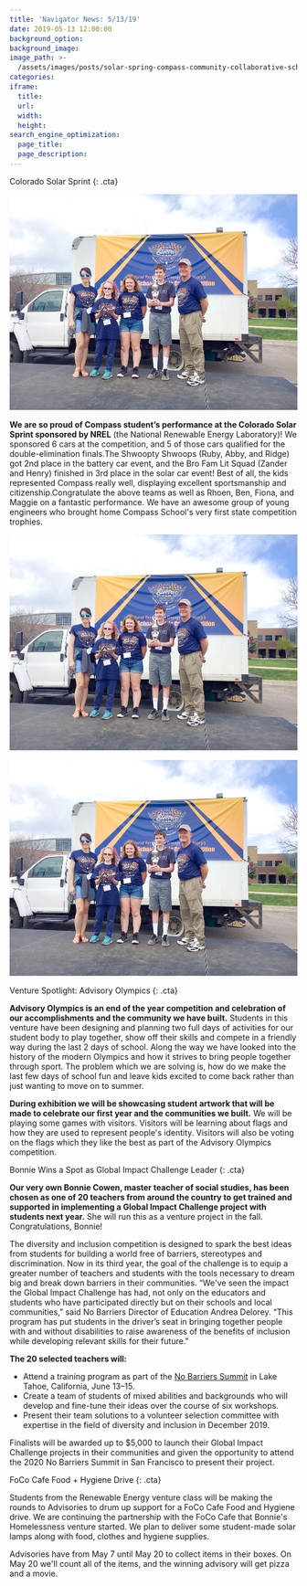 ```yaml
---
title: 'Navigator News: 5/13/19'
date: 2019-05-13 12:00:00
background_option:
background_image:
image_path: >-
  /assets/images/posts/solar-spring-compass-community-collaborative-school-fort-collings.jpg
categories:
iframe:
  title:
  url:
  width:
  height:
search_engine_optimization:
  page_title:
  page_description:
---
```


Colorado Solar Sprint
{: .cta}

![](/assets/images/unnamed-17.jpg)

**We are so proud of Compass student’s performance at the Colorado Solar Sprint sponsored by NREL**&nbsp;(the National Renewable Energy Laboratory)\! We sponsored 6 cars at the competition, and 5 of those cars qualified for the double-elimination finals.The Shwoopty Shwoops (Ruby, Abby, and Ridge) got 2nd place in the battery car event, and the Bro Fam Lit Squad (Zander and Henry) finished in 3rd place in the solar car event\! Best of all, the kids represented Compass really well, displaying excellent sportsmanship and citizenship.Congratulate the above teams as well as Rhoen, Ben, Fiona, and Maggie on a fantastic performance. We have an awesome group of young engineers who brought home Compass School's very first state competition trophies.

![](/assets/images/unnamed-17.jpg)

![](/assets/images/unnamed-17.jpg)

Venture Spotlight: Advisory Olympics
{: .cta}

**Advisory Olympics is an end of the year competition and celebration of our accomplishments and the community we have built.** Students in this venture have been designing and planning two full days of activities for our student body to play together, show off their skills and compete in a friendly way during the last 2 days of school. Along the way we have looked into the history of the modern Olympics and how it strives to bring people together through sport. The problem which we are solving is, how do we make the last few days of school fun and leave kids excited to come back rather than just wanting to move on to summer.&nbsp;

**During exhibition we will be showcasing student artwork that will be made to celebrate our first year and the communities we built.** We will be playing some games with visitors. Visitors will be learning about flags and how they are used to represent people's identity. Visitors will also be voting on the flags which they like the best as part of the Advisory Olympics competition.&nbsp;

Bonnie Wins a Spot as Global Impact Challenge Leader
{: .cta}

**Our very own Bonnie Cowen, master teacher of social studies, has been chosen as one of 20 teachers from around the country to get trained and supported in implementing a Global Impact Challenge project with students next year.** She will run this as a venture project in the fall. Congratulations, Bonnie\!

The diversity and inclusion competition is designed to spark the best ideas from students for building a world free of barriers, stereotypes and discrimination. Now in its third year, the goal of the challenge is to equip a greater number of teachers and students with the tools necessary to dream big and break down barriers in their communities. “We've seen the impact the Global Impact Challenge has had, not only on the educators and students who have participated directly but on their schools and local communities,” said No Barriers Director of Education Andrea Delorey. “This program has put students in the driver’s seat in bringing together people with and without disabilities to raise awareness of the benefits of inclusion while developing relevant skills for their future."

**The 20 selected teachers will:**

* Attend a training program as part of the [No Barriers Summit](https://compassfortcollins.us14.list-manage.com/track/click?u=f92353bb4e553c0be87c16d55&amp;id=d8b053970a&amp;e=46f52667a0) in Lake Tahoe, California, June 13–15.
* Create a team of students of mixed abilities and backgrounds who will develop and fine-tune their ideas over the course of six workshops.
* Present their team solutions to a volunteer selection committee with expertise in the field of diversity and inclusion in December 2019.

Finalists will be awarded up to $5,000 to launch their Global Impact Challenge projects in their communities and given the opportunity to attend the 2020 No Barriers Summit in San Francisco to present their project.

FoCo Cafe Food + Hygiene Drive
{: .cta}

Students from the Renewable Energy venture class will be making the rounds to Advisories to drum up support for a FoCo Cafe Food and Hygiene drive. We are continuing the partnership with the FoCo Cafe that Bonnie's Homelessness venture started. We plan to deliver some student-made solar lamps along with food, clothes and hygiene supplies.

Advisories have from May 7 until May 20 to collect items in their boxes. On May 20 we'll count all of the items, and the winning advisory will get pizza and a movie.